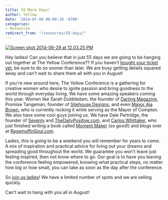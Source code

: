 ```yaml
---
title: 55 More Days!
author: Yellow
date: '2014-07-04 08:00:10 -0700'
categories:
- Resources
redirect_from: "/resources/55-days/"
---
```


[![Screen shot 2014-06-29 at 12.03.25 PM](https://yellow-blog-images.imgix.net/2014/06/Screen-shot-2014-06-29-at-12.03.25-PM.png)](https://yellow-blog-images.imgix.net/2014/06/Screen-shot-2014-06-29-at-12.03.25-PM.png)

Hey ladies! Can you believe that in just 55 days we are going to be hanging out together at The Yellow Conference?? If you haven't [bought your ticket yet](https://ti.to/yellowconference/the-yellow-conference), be sure to do so sooner than later. We are busy getting details squared away and can't wait to share them all with you in August!

If you're new around here, The Yellow Conference is a gathering for creative women who desire to ignite passion and bring goodness to the world through everyday living. We have some amazing speakers coming this year. Women like Sarah Dubbledam, the founder of [Darling Magazine](http://darlingmagazine.org/), Promise Tangeman, founder of [Sitehouse Designs](http://sitehousedesigns.com/), and even [Mayor Aja Brown](https://twitter.com/AjaLBrown), who is currently rocking it while serving as the Mayor of Compton. We also have some cool guys joining us. We have Dale Partridge, the founder of [Sevenly](http://www.sevenly.org/) and [TheDailyPositive.com](http://dalepartridge.com/), and [Carlos Whittaker](https://twitter.com/loswhit), who just finished writing a book called [Moment Maker](http://www.amazon.com/Moment-Maker-Live-Your-Life/dp/0310337976) (so good!) and blogs over at [RagamuffinSoul.com](http://ragamuffinsoul.com/).

Ladies, this is going to be a weekend you will remember for years to come. A mix of inspiration and practical advice for living out your dreams and spreading good throughout the world. We guarantee you won't leave just feeling inspired, then not know where to go. Our goal is to have you leaving the conference feeling empowered, knowing what practical steps, no matter how big or how small, you can take as soon as the day after the conference.

So [join us ladies](https://ti.to/yellowconference/the-yellow-conference)! We have a limited number of spots and we are selling quickly.

Can't wait to hang with you all in August!
